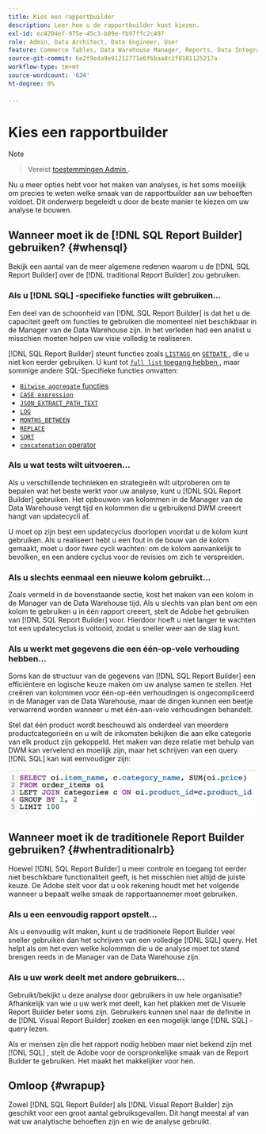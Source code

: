 ```yaml
---
title: Kies een rapportbuilder
description: Leer hoe u de rapportbuilder kunt kiezen.
exl-id: ec4204ef-975e-45c3-b09e-fb97ffc2c497
role: Admin, Data Architect, Data Engineer, User
feature: Commerce Tables, Data Warehouse Manager, Reports, Data Integration
source-git-commit: 6e2f9e4a9e91212771e6f6baa8c2f8101125217a
workflow-type: tm+mt
source-wordcount: '634'
ht-degree: 0%

---
```


# Kies een rapportbuilder

>[!NOTE]
>>Vereist [ toestemmingen Admin ](../../administrator/user-management/user-management.md).

Nu u meer opties hebt voor het maken van analyses, is het soms moeilijk om precies te weten welke smaak van de rapportbuilder aan uw behoeften voldoet. Dit onderwerp begeleidt u door de beste manier te kiezen om uw analyse te bouwen.

## Wanneer moet ik de [!DNL SQL Report Builder] gebruiken? {#whensql}

Bekijk een aantal van de meer algemene redenen waarom u de [!DNL SQL Report Builder] over de [!DNL traditional Report Builder] zou gebruiken.

### Als u [!DNL SQL] -specifieke functies wilt gebruiken...

Een deel van de schoonheid van [!DNL SQL Report Builder] is dat het u de capaciteit geeft om functies te gebruiken die momenteel niet beschikbaar in de Manager van de Data Warehouse zijn. In het verleden had een analist u misschien moeten helpen uw visie volledig te realiseren.

[!DNL SQL Report Builder] steunt functies zoals [`LISTAGG` ](https://docs.aws.amazon.com/redshift/latest/dg/r_LISTAGG.html) en [`GETDATE` ](https://docs.aws.amazon.com/redshift/latest/dg/r_GETDATE.html), die u niet kon eerder gebruiken. U kunt tot [`full list` toegang hebben ](https://docs.aws.amazon.com/redshift/latest/dg/c_SQL_functions.html), maar sommige andere SQL-Specifieke functies omvatten:

* [`Bitwise aggregate` functies ](https://docs.aws.amazon.com/redshift/latest/dg/c_bitwise_aggregate_functions.html)
* [`CASE expression`](https://docs.aws.amazon.com/redshift/latest/dg/r_CASE_function.html)
* [`JSON_EXTRACT_PATH_TEXT`](https://docs.aws.amazon.com/redshift/latest/dg/JSON_EXTRACT_PATH_TEXT.html)
* [`LOG`](https://docs.aws.amazon.com/redshift/latest/dg/r_LOG.html)
* [`MONTHS_BETWEEN`](https://docs.aws.amazon.com/redshift/latest/dg/r_MONTHS_BETWEEN_function.html)
* [`REPLACE`](https://docs.aws.amazon.com/redshift/latest/dg/r_REPLACE.html)
* [`SQRT`](https://docs.aws.amazon.com/redshift/latest/dg/r_SQRT.html)
* [`concatenation` operator ](https://docs.aws.amazon.com/redshift/latest/dg/r_concat_op.html)

### Als u wat tests wilt uitvoeren...

Als u verschillende technieken en strategieën wilt uitproberen om te bepalen wat het beste werkt voor uw analyse, kunt u [!DNL SQL Report Builder] gebruiken. Het opbouwen van kolommen in de Manager van de Data Warehouse vergt tijd en kolommen die u gebruikend DWM creeert hangt van updatecycli af.

U moet op zijn best een updatecyclus doorlopen voordat u de kolom kunt gebruiken. Als u realiseert hebt u een fout in de bouw van de kolom gemaakt, moet u door *twee* cycli wachten: om de kolom aanvankelijk te bevolken, en een andere cyclus voor de revisies om zich te verspreiden.

### Als u slechts eenmaal een nieuwe kolom gebruikt...

Zoals vermeld in de bovenstaande sectie, kost het maken van een kolom in de Manager van de Data Warehouse tijd. Als u slechts van plan bent om een kolom te gebruiken u in één rapport creeert, stelt de Adobe het gebruiken van [!DNL SQL Report Builder] voor. Hierdoor hoeft u niet langer te wachten tot een updatecyclus is voltooid, zodat u sneller weer aan de slag kunt.

### Als u werkt met gegevens die een één-op-vele verhouding hebben...

Soms kan de structuur van de gegevens van [!DNL SQL Report Builder] een efficiëntere en logische keuze maken om uw analyse samen te stellen. Het creëren van kolommen voor één-op-één verhoudingen is ongecompliceerd in de Manager van de Data Warehouse, maar de dingen kunnen een beetje verwarrend worden wanneer u met één-aan-vele verhoudingen behandelt.

Stel dat één product wordt beschouwd als onderdeel van meerdere productcategorieën en u wilt de inkomsten bekijken die aan elke categorie van elk product zijn gekoppeld. Het maken van deze relatie met behulp van DWM kan vervelend en moeilijk zijn, maar het schrijven van een query [!DNL SQL] kan wat eenvoudiger zijn:

![](../../assets/When_should_I_use_the_RB_2.png)

## Wanneer moet ik de traditionele Report Builder gebruiken? {#whentraditionalrb}

Hoewel [!DNL SQL Report Builder] u meer controle en toegang tot eerder niet beschikbare functionaliteit geeft, is het misschien niet altijd de juiste keuze. De Adobe stelt voor dat u ook rekening houdt met het volgende wanneer u bepaalt welke smaak de rapportaannemer moet gebruiken.

### Als u een eenvoudig rapport opstelt...

Als u eenvoudig wilt maken, kunt u de traditionele Report Builder veel sneller gebruiken dan het schrijven van een volledige [!DNL SQL] query. Het helpt als om het even welke kolommen die u de analyse moet tot stand brengen reeds in de Manager van de Data Warehouse zijn.

### Als u uw werk deelt met andere gebruikers...

Gebruikt/bekijkt u deze analyse door gebruikers in uw hele organisatie? Afhankelijk van wie u uw werk met deelt, kan het plakken met de Visuele Report Builder beter soms zijn. Gebruikers kunnen snel naar de definitie in de [!DNL Visual Report Builder] zoeken en een mogelijk lange [!DNL SQL] -query lezen.

Als er mensen zijn die het rapport nodig hebben maar niet bekend zijn met [!DNL SQL] , stelt de Adobe voor de oorspronkelijke smaak van de Report Builder te gebruiken. Het maakt het makkelijker voor hen.

## Omloop {#wrapup}

Zowel [!DNL SQL Report Builder] als [!DNL Visual Report Builder] zijn geschikt voor een groot aantal gebruiksgevallen. Dit hangt meestal af van wat uw analytische behoeften zijn en wie de analyse gebruikt.
